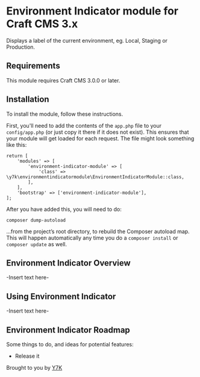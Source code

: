 # Environment Indicator module for Craft CMS 3.x

Displays a label of the current environment, eg. Local, Staging or Production.

## Requirements

This module requires Craft CMS 3.0.0 or later.

## Installation

To install the module, follow these instructions.

First, you'll need to add the contents of the `app.php` file to your `config/app.php` (or just copy it there if it does not exist). This ensures that your module will get loaded for each request. The file might look something like this:
```
return [
    'modules' => [
        'environment-indicator-module' => [
            'class' => \y7k\environmentindicatormodule\EnvironmentIndicatorModule::class,
        ],
    ],
    'bootstrap' => ['environment-indicator-module'],
];
```

After you have added this, you will need to do:

    composer dump-autoload

 …from the project’s root directory, to rebuild the Composer autoload map. This will happen automatically any time you do a `composer install` or `composer update` as well.

## Environment Indicator Overview

-Insert text here-

## Using Environment Indicator

-Insert text here-

## Environment Indicator Roadmap

Some things to do, and ideas for potential features:

* Release it

Brought to you by [Y7K](y7k.com)
